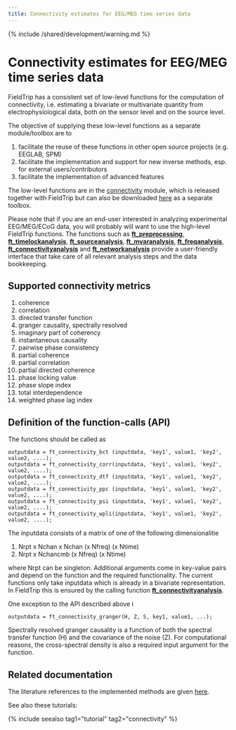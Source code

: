```yaml
---
title: Connectivity estimates for EEG/MEG time series data
---
```


{% include /shared/development/warning.md %}

# Connectivity estimates for EEG/MEG time series data

FieldTrip has a consistent set of low-level functions for the computation of connectivity, i.e. estimating a bivariate or multivariate quantity from electrophysiological data, both on the sensor level and on the source level.

The objective of supplying these low-level functions as a separate module/toolbox are to

1.  facilitate the reuse of these functions in other open source projects (e.g. EEGLAB, SPM)
2.  facilitate the implementation and support for new inverse methods, esp. for external users/contributors
3.  facilitate the implementation of advanced features

The low-level functions are in the [connectivity](/development/module/connectivity) module, which is released together with FieldTrip but can also be downloaded [here](ftp://ftp.fieldtriptoolbox.org/pub/fieldtrip/modules/) as a separate toolbox.

Please note that if you are an end-user interested in analyzing experimental EEG/MEG/ECoG data, you will probably will want to use the high-level FieldTrip functions. The functions such as **[ft_preprocessing](https://github.com/fieldtrip/fieldtrip/blob/release/ft_preprocessing.m)**, **[ft_timelockanalysis](https://github.com/fieldtrip/fieldtrip/blob/release/ft_timelockanalysis.m)**, **[ft_sourceanalysis](https://github.com/fieldtrip/fieldtrip/blob/release/ft_sourceanalysis.m)**, **[ft_mvaranalysis](https://github.com/fieldtrip/fieldtrip/blob/release/ft_mvaranalysis.m)**, **[ft_freqanalysis](https://github.com/fieldtrip/fieldtrip/blob/release/ft_freqanalysis.m)**, **[ft_connectivityanalysis](https://github.com/fieldtrip/fieldtrip/blob/release/ft_connectivityanalysis.m)** and **[ft_networkanalysis](https://github.com/fieldtrip/fieldtrip/blob/release/ft_networkanalysis.m)** provide a user-friendly interface that take care of all relevant analysis steps and the data bookkeeping.

## Supported connectivity metrics

1.  coherence
2.  correlation
3.  directed transfer function
4.  granger causality, spectrally resolved
5.  imaginary part of coherency
6.  instantaneous causality
7.  pairwise phase consistency
8.  partial coherence
9.  partial correlation
10. partial directed coherence
11. phase locking value
12. phase slope index
13. total interdependence
14. weighted phase lag index

## Definition of the function-calls (API)

The functions should be called as

    outputdata = ft_connectivity_bct (inputdata, 'key1', value1, 'key2', value2, ....);
    outputdata = ft_connectivity_corr(inputdata, 'key1', value1, 'key2', value2, ....);
    outputdata = ft_connectivity_dtf (inputdata, 'key1', value1, 'key2', value2, ....);
    outputdata = ft_connectivity_ppc (inputdata, 'key1', value1, 'key2', value2, ....);
    outputdata = ft_connectivity_psi (inputdata, 'key1', value1, 'key2', value2, ....);
    outputdata = ft_connectivity_wpli(inputdata, 'key1', value1, 'key2', value2, ....);

The inputdata consists of a matrix of one of the following dimensionalitie

1.  Nrpt x Nchan x Nchan (x Nfreq) (x Ntime)
2.  Nrpt x Nchancmb (x Nfreq) (x Ntime)

where Nrpt can be singleton. Additional arguments come in key-value pairs and depend on the function and the required functionality. The current functions only take inputdata which is already in a bivariate representation. In FieldTrip this is ensured by the calling function **[ft_connectivityanalysis](https://github.com/fieldtrip/fieldtrip/blob/release/ft_connectivityanalysis.m)**.

One exception to the API described above i

    outputdata = ft_connectivity_granger(H, Z, S, key1, value1, ...);

Spectrally resolved granger causality is a function of both the spectral transfer function (H) and the covariance of the noise (Z). For computational reasons, the cross-spectral density is also a required input argument for the function.

## Related documentation

The literature references to the implemented methods are given [here](/references_to_implemented_methods).

See also these tutorials:

{% include seealso tag1="tutorial" tag2="connectivity" %}
